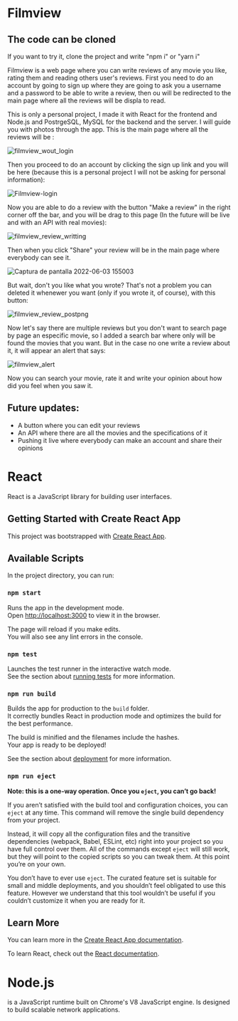# Filmview

## The code can be cloned

If you want to try it, clone the project and write "npm i" or "yarn i"

Filmview is a web page where you can write reviews of any movie you like, rating them and reading others user's reviews. First you need to do an account by going to sign up where they are going to ask you a username and a password to be able to write a review, then ou will be redirected to the main page where all the reviews will be displa to read.

This is only a personal project, I made it with React for the frontend and Node.js and PostrgeSQL, MySQL for the backend and the server. 
I will guide you with photos through the app. 
This is the main page where all the reviews will be :

![filmview_wout_login](https://user-images.githubusercontent.com/69403501/171930735-ebd28c04-ad16-4321-9e09-94bca7c9c790.png)

Then you proceed to do an account by clicking the sign up link and you will be here (because this is a personal project I will not be asking for personal information):

![Filmview-login](https://user-images.githubusercontent.com/69403501/166060577-1eb82521-cb79-4308-a5c3-242bd9a6fd20.png)

Now you are able to do a review with the button "Make a review" in the right corner off the bar, and you will be drag to this page (In the future will be live and with an API with real movies):

![filmview_review_writting](https://user-images.githubusercontent.com/69403501/171930519-c9a7a1cf-4317-423d-bbe5-13d9199cf2ab.png)

Then when you click "Share" your review will be in the main page where everybody can see it.

![Captura de pantalla 2022-06-03 155003](https://user-images.githubusercontent.com/69403501/171930810-11e0fd73-8f61-4207-879a-6bf215d852f7.png)

But wait, don't you like what you wrote? That's not a problem you can deleted it whenewer you want (only if you wrote it, of course), with this button:

![filmview_review_postpng](https://user-images.githubusercontent.com/69403501/171930851-eb360f81-8613-4984-8ab0-c97e170209b1.png)

Now let's say there are multiple reviews but you don't want to search page by page an especific movie, so I added a search bar where only will be found the movies that you want. But in the case no one write a review about it, it will appear an alert that says:

![filmview_alert](https://user-images.githubusercontent.com/69403501/171931131-eb0b1262-2ba5-495c-a98a-311b6e3e7ed3.png)

Now you can search your movie, rate it and write your opinion about how did you feel when you saw it.

## Future updates:
 - A button where you can edit your reviews
 - An API where there are all the movies and the specifications of it
 - Pushing it live where everybody can make an account and share their opinions

# React

React is a JavaScript library for building user interfaces.

## Getting Started with Create React App

This project was bootstrapped with [Create React App](https://github.com/facebook/create-react-app).

## Available Scripts

In the project directory, you can run:

### `npm start`

Runs the app in the development mode.\
Open [http://localhost:3000](http://localhost:3000) to view it in the browser.

The page will reload if you make edits.\
You will also see any lint errors in the console.

### `npm test`

Launches the test runner in the interactive watch mode.\
See the section about [running tests](https://facebook.github.io/create-react-app/docs/running-tests) for more information.

### `npm run build`

Builds the app for production to the `build` folder.\
It correctly bundles React in production mode and optimizes the build for the best performance.

The build is minified and the filenames include the hashes.\
Your app is ready to be deployed!

See the section about [deployment](https://facebook.github.io/create-react-app/docs/deployment) for more information.

### `npm run eject`

**Note: this is a one-way operation. Once you `eject`, you can’t go back!**

If you aren’t satisfied with the build tool and configuration choices, you can `eject` at any time. This command will remove the single build dependency from your project.

Instead, it will copy all the configuration files and the transitive dependencies (webpack, Babel, ESLint, etc) right into your project so you have full control over them. All of the commands except `eject` will still work, but they will point to the copied scripts so you can tweak them. At this point you’re on your own.

You don’t have to ever use `eject`. The curated feature set is suitable for small and middle deployments, and you shouldn’t feel obligated to use this feature. However we understand that this tool wouldn’t be useful if you couldn’t customize it when you are ready for it.

## Learn More

You can learn more in the [Create React App documentation](https://facebook.github.io/create-react-app/docs/getting-started).

To learn React, check out the [React documentation](https://reactjs.org/).

# Node.js

 is a JavaScript runtime built on Chrome's V8 JavaScript engine. Is designed to build scalable network applications.

